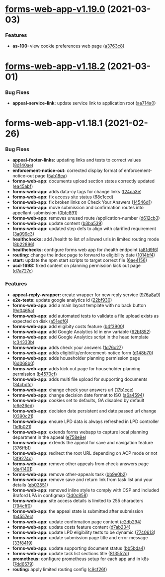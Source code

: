 # [forms-web-app-v1.19.0](https://github.com/Planning-Inspectorate/appeal-planning-decision/compare/forms-web-app-v1.18.2...forms-web-app-v1.19.0) (2021-03-03)


### Features

* **as-100:** view cookie preferences web page ([a3763c8](https://github.com/Planning-Inspectorate/appeal-planning-decision/commit/a3763c88aaa57ce5311ff6d2da9ab6816ac3374c))

# [forms-web-app-v1.18.2](https://github.com/Planning-Inspectorate/appeal-planning-decision/compare/forms-web-app-v1.18.1...forms-web-app-v1.18.2) (2021-03-01)


### Bug Fixes

* **appeal-service-link:** update service link to application root ([aa714a0](https://github.com/Planning-Inspectorate/appeal-planning-decision/commit/aa714a03665d1d1d88155611b6f78db491b49086))

# forms-web-app-v1.18.1 (2021-02-26)


### Bug Fixes

* **appeal-footer-links:** updating links and tests to correct values ([8d140ae](https://github.com/MrSimonEmms/appeal-planning-decision/commit/8d140ae29aaf261273bf7d2b968a5304261589f7))
* **enforcement-notice-out:** corrected display format of enforcement-notice-out page ([5ab18ea](https://github.com/MrSimonEmms/appeal-planning-decision/commit/5ab18ea1912f06004e5ad2d0731b660b97d5f190))
* **forms-web-app:**  documents upload section states correctly updated ([ea45abf](https://github.com/MrSimonEmms/appeal-planning-decision/commit/ea45abf991c1696cf35f5f984888a1377f52d6c5))
* **forms-web-app:** adds data-cy tags for change links ([f24ca3e](https://github.com/MrSimonEmms/appeal-planning-decision/commit/f24ca3e27074089fcec06ed1c40f29aba7539433))
* **forms-web-app:** fix access site status ([68c1ccd](https://github.com/MrSimonEmms/appeal-planning-decision/commit/68c1ccd9e10bc65d1affa86a2ef0a876617c8549))
* **forms-web-app:** fix broken links on Check Your Answers ([14546d1](https://github.com/MrSimonEmms/appeal-planning-decision/commit/14546d1d720fb1316d7ad196ece9016dbd8779fe))
* **forms-web-app:** move submission and confirmation routes into appellant-submission ([0bfc891](https://github.com/MrSimonEmms/appeal-planning-decision/commit/0bfc891882e7149f3d46be9c052c698ad1cf7b43))
* **forms-web-app:** removes unused route /application-number ([d612cb3](https://github.com/MrSimonEmms/appeal-planning-decision/commit/d612cb365ddef9bc83756e49b1ff000ce1661664))
* **forms-web-app:** update content ([b3ba539](https://github.com/MrSimonEmms/appeal-planning-decision/commit/b3ba539cb417aa5792a06d63979b41eb2aa47999))
* **forms-web-app:** updated step defs to align with clarified requirement ([3a099c3](https://github.com/MrSimonEmms/appeal-planning-decision/commit/3a099c32166535870290d1c60be26cb86f63b9b8))
* **healthchecks:** add /health to list of allowed urls in limited routing mode ([8b22896](https://github.com/MrSimonEmms/appeal-planning-decision/commit/8b228963d6f4816c72c9fa9b60a5154fbfad63ab))
* **healthchecks:** configure forms web app for /health endpoint ([a81d9f6](https://github.com/MrSimonEmms/appeal-planning-decision/commit/a81d9f606d247d357299957e853f9a8a5dd6512f))
* **routing:** change the index page to forward to eligibility date ([1014bf4](https://github.com/MrSimonEmms/appeal-planning-decision/commit/1014bf476e8b923e3b6b4beaf9226558a6ae61fb))
* **start:** update the npm start scripts to target correct file ([6ae4156](https://github.com/MrSimonEmms/appeal-planning-decision/commit/6ae41568621905c60af3c7fea9043218a497dbbe))
* **ucd-1698:** fixed content on planning permission kick out page ([d7a727c](https://github.com/MrSimonEmms/appeal-planning-decision/commit/d7a727c8d8ccb797514c7e0389e4786ff4936262))


### Features

* **appeal-reply-wrapper:** create wrapper for new reply service ([976a8a9](https://github.com/MrSimonEmms/appeal-planning-decision/commit/976a8a9824e8daa36134af639f5f44033c399390))
* **e2e-tests:** update google analytics id ([22bf930](https://github.com/MrSimonEmms/appeal-planning-decision/commit/22bf930461540ec3d6e7d8fa741857fa7c1c822e))
* **forms-web-app:** add a main layout template with no back button ([9d0465a](https://github.com/MrSimonEmms/appeal-planning-decision/commit/9d0465aa8317e5b38a280b74f8567c16095bc469))
* **forms-web-app:** add automated tests to validate a file upload exists as expected on disk ([a51edf6](https://github.com/MrSimonEmms/appeal-planning-decision/commit/a51edf6a439c2dc9a908a1622f13d5fd6be00777))
* **forms-web-app:** add eligibity costs feature ([b4f3900](https://github.com/MrSimonEmms/appeal-planning-decision/commit/b4f3900526fc9d4b00a086fb8d44ff0bd303f882))
* **forms-web-app:** add Google Analytics Id in env variable ([62bf852](https://github.com/MrSimonEmms/appeal-planning-decision/commit/62bf852f232c84af3a55e4f68e2be4e300488834))
* **forms-web-app:** add Google Analytics script in the head template ([c34333b](https://github.com/MrSimonEmms/appeal-planning-decision/commit/c34333b00c8ac3b521bcb1e5df1d1c5772116272))
* **forms-web-app:** adds check your answers ([1d76c27](https://github.com/MrSimonEmms/appeal-planning-decision/commit/1d76c276a9b2edb10e95323a9636253394e9260c))
* **forms-web-app:** adds eligibility/enforcement-notice form ([d148b70](https://github.com/MrSimonEmms/appeal-planning-decision/commit/d148b70282e3db76be1bbbd4304a1f0a086cfa33))
* **forms-web-app:** adds householder planning permission page ([6d068b0](https://github.com/MrSimonEmms/appeal-planning-decision/commit/6d068b001d4162b206d8fea181df0737a0f3119f))
* **forms-web-app:** adds kick out page for householder planning permission ([b4570cf](https://github.com/MrSimonEmms/appeal-planning-decision/commit/b4570cf341ed07c6aeb128a2ce2dc5cf7339ce43))
* **forms-web-app:** adds multi file upload for supporting documents ([34cbdfc](https://github.com/MrSimonEmms/appeal-planning-decision/commit/34cbdfce6cbada5722aedf00790b50b3437edc0a))
* **forms-web-app:** change check your answers url ([17b1cce](https://github.com/MrSimonEmms/appeal-planning-decision/commit/17b1cce44ad1bdf8d77822f059a4be9ce17d0ad1))
* **forms-web-app:** change decision date format to ISO ([a6a4594](https://github.com/MrSimonEmms/appeal-planning-decision/commit/a6a4594e6ec823a4992cae66e2a43b6a02b7d7e8))
* **forms-web-app:** cookies set to defaults, GA disabled by default ([c6e26ed](https://github.com/MrSimonEmms/appeal-planning-decision/commit/c6e26edaccfa1f131aa0985bd11f194ad73a9e03))
* **forms-web-app:** decision date persistent and date passed url change ([0390c21](https://github.com/MrSimonEmms/appeal-planning-decision/commit/0390c21ef9c0888ff380f460a724694590ed0e99))
* **forms-web-app:** ensure LPD data is always refreshed in LPD controller ([1e1b021](https://github.com/MrSimonEmms/appeal-planning-decision/commit/1e1b0210be55bcdcd8462809e803e28683cc0f2d))
* **forms-web-app:** extends forms webapp to capture local planning department in the appeal ([e758e9e](https://github.com/MrSimonEmms/appeal-planning-decision/commit/e758e9e30afc06bdb775dc136d520c42ed61ecaf))
* **forms-web-app:** extends the appeal for save and navigation feature ([376ffb1](https://github.com/MrSimonEmms/appeal-planning-decision/commit/376ffb138d0322024c9a9983c42fa72f70115771))
* **forms-web-app:** redirect the root URL depending on ACP mode or not ([3f9274c](https://github.com/MrSimonEmms/appeal-planning-decision/commit/3f9274c04627f9fef3be9bdf24bb85e29d53cc14))
* **forms-web-app:** remove other appeals from check-answers page ([de41401](https://github.com/MrSimonEmms/appeal-planning-decision/commit/de41401837e2841cf8eefc6052ce930f2d0d97e0))
* **forms-web-app:** remove other-appeals task ([bb9e0b2](https://github.com/MrSimonEmms/appeal-planning-decision/commit/bb9e0b258cce0bbef3d42da5c1474e0dce0cd960))
* **forms-web-app:** remove save and return link from task list and your details ([eb03551](https://github.com/MrSimonEmms/appeal-planning-decision/commit/eb03551099646eb4240bbf2da7c71352d1ef4a05))
* **forms-web-app:** removed inline style to comply with CSP and included Braford LPA in configmap ([3d0c858](https://github.com/MrSimonEmms/appeal-planning-decision/commit/3d0c858704f387af652c41cb1c745d93aa799aca))
* **forms-web-app:** site access details is limited to 255 characters ([794cff0](https://github.com/MrSimonEmms/appeal-planning-decision/commit/794cff0040b3a833071650d19fa2005bc63700e9))
* **forms-web-app:** the appeal state is submitted after submission ([b4557ec](https://github.com/MrSimonEmms/appeal-planning-decision/commit/b4557ec7ca6927f53e7435a0eeca3995be04f452))
* **forms-web-app:** update confirmation page content ([c2db294](https://github.com/MrSimonEmms/appeal-planning-decision/commit/c2db294ba947a7a7e1ebaffddbcac05322bafe55))
* **forms-web-app:** update costs feature content ([d7ab234](https://github.com/MrSimonEmms/appeal-planning-decision/commit/d7ab234845779c0236e833d7e7c84a682c9bef30))
* **forms-web-app:** update LPD eligibility tests to be dynamic ([7740613](https://github.com/MrSimonEmms/appeal-planning-decision/commit/77406130f6d60c92e48a58b68c21d4fdff3c862c))
* **forms-web-app:** update submission page title and error message ([33f8419](https://github.com/MrSimonEmms/appeal-planning-decision/commit/33f84198054f48ed8b3cd22172b9644e8f0de79b))
* **forms-web-app:** update supporting document status ([bb5bda4](https://github.com/MrSimonEmms/appeal-planning-decision/commit/bb5bda40e8e04b778a755b8ccabbe1836388fec9))
* **forms-web-app:** update task list sections title ([813552d](https://github.com/MrSimonEmms/appeal-planning-decision/commit/813552d821a17a23f3ce7fafe622336de3ddfd30))
* **prometheus:** configure prometheus setup for each app and in k8s ([7dd6579](https://github.com/MrSimonEmms/appeal-planning-decision/commit/7dd65795a67978377e3b06817d187c333b699fc6))
* **routing:** apply limited routing config ([c9cf26f](https://github.com/MrSimonEmms/appeal-planning-decision/commit/c9cf26f0ef6017ea472f7ffc9789b71fdc215320))
